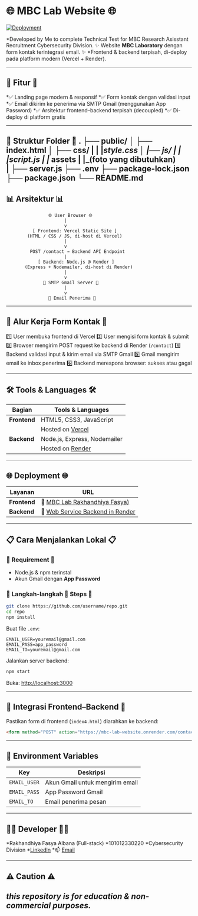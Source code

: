 # 🌐 MBC Lab Website 🌐

[![Deployment](https://img.shields.io/badge/deployed-Vercel%20%26%20Render-blue?style=flat-square)](https://mbc-lab-website.onrender.com)

*Developed by Me to complete Technical Test for MBC Research Asisstant Recruitment Cybersecurity Division.
✨ Website **MBC Laboratory** dengan form kontak terintegrasi email. ✨
*Frontend & backend terpisah, di-deploy pada platform modern (Vercel + Render).

---

## 🚀 Fitur 🚀

*✅ Landing page modern & responsif
*✅ Form kontak dengan validasi input
*✅ Email dikirim ke penerima via SMTP Gmail (menggunakan App Password)
*✅ Arsitektur frontend–backend terpisah (decoupled)
*✅ Di-deploy di platform gratis

---
📁 Struktur Folder 📁
.
├── public/
│   ├── index.html
│   ├── css/
|   |    |_style.css
│   |── js/
|   |    |_script.js 
|   |__ assets
|        |_(foto yang dibutuhkan)  
|
├── server.js
├── .env
├── package-lock.json
├── package.json
└── README.md
---

## 📊 Arsitektur 📊

```
                🌐 User Browser 🌐
                      |
                      v
          [ Frontend: Vercel Static Site ]
        (HTML / CSS / JS, di-host di Vercel)
                      |
                      v
         POST /contact → Backend API Endpoint
                      |
            [ Backend: Node.js @ Render ]
       (Express + Nodemailer, di-host di Render)
                      |
                      v
              📧 SMTP Gmail Server 📧
                      |
                      v
                🎯 Email Penerima 🎯
```

---

## 🔄 Alur Kerja Form Kontak 🔄

1️⃣ User membuka frontend di Vercel
2️⃣ User mengisi form kontak & submit
3️⃣ Browser mengirim POST request ke backend di Render (`/contact`)
4️⃣ Backend validasi input & kirim email via SMTP Gmail
5️⃣ Gmail mengirim email ke inbox penerima
6️⃣ Backend merespons browser: sukses atau gagal

---

## 🛠️ Tools & Languages 🛠️

| Bagian       | Tools & Languages                      |
| ------------ | -------------------------------------- |
| **Frontend** | HTML5, CSS3, JavaScript                |
|              | Hosted on [Vercel](https://vercel.com) |
| **Backend**  | Node.js, Express, Nodemailer           |
|              | Hosted on [Render](https://render.com) |

---

## 🌐 Deployment 🌐

| Layanan      | URL                                                                             |
| ------------ | ------------------------------------------------------------------------------- |
| **Frontend** | 🔗 [MBC Lab Rakhandhiya Fasya)](https://mbc-lab-rakhan.vercel.app/)             |
| **Backend**  | 🔗 [Web Service Backend in Render](https://mbc-lab-website.onrender.com)        |

---

## 📋 Cara Menjalankan Lokal 📋

### 📄 Requirement 📄

* Node.js & npm terinstal
* Akun Gmail dengan **App Password**

### 🔧 Langkah-langkah 🔧 Steps 🔧

```bash
git clone https://github.com/username/repo.git
cd repo
npm install
```

Buat file `.env`:

```env
EMAIL_USER=youremail@gmail.com
EMAIL_PASS=app_password
EMAIL_TO=youremail@gmail.com
```

Jalankan server backend:

```bash
npm start
```

Buka: [http://localhost:3000](http://localhost:3000)

---

## 🔗 Integrasi Frontend–Backend 🔗

Pastikan form di frontend (`index4.html`) diarahkan ke backend:

```html
<form method="POST" action="https://mbc-lab-website.onrender.com/contact">
```

---

## 📧 Environment Variables

| Key          | Deskripsi                       |
| ------------ | ------------------------------- |
| `EMAIL_USER` | Akun Gmail untuk mengirim email |
| `EMAIL_PASS` | App Password Gmail              |
| `EMAIL_TO`   | Email penerima pesan            |

---

## 👨‍💻 Developer 👨‍💻
*Rakhandhiya Fasya Albana (Full-stack)
*101012330220
*Cybersecurity Division
*[LinkedIn](https://www.linkedin.com/in/rakhandhiya/)
*📫 [Email](mailto:rakhandhiya.7@gmail.com)

---

## ⚠ Caution ⚠

*this repository is for education & non-commercial purposes.*
---
